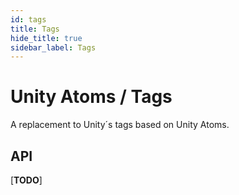 ```yaml
---
id: tags
title: Tags
hide_title: true
sidebar_label: Tags
---
```


# Unity Atoms / Tags

A replacement to Unity´s tags based on Unity Atoms.

## API

[**TODO**]
